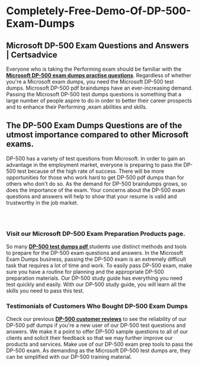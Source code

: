 # Completely-Free-Demo-Of-DP-500-Exam-Dumps
<h2><strong>Microsoft DP-500 Exam Questions and Answers | Certsadvice</strong></h2> <p>Everyone who is taking the Performing exam should be familiar with the <a href="http://www.certsadvice.com/microsoft/dp-500-practice-questions"><strong>Microsoft DP-500 exam dumps practise questions</strong></a>. Regardless of whether you&#39;re a Microsoft exam dumps, you need the Microsoft DP-500 test dumps. Microsoft DP-500 pdf braindumps have an ever-increasing demand. Passing the Microsoft DP-500 test dumps questions is something that a large number of people aspire to do in order to better their career prospects and to enhance their Performing ,exam abilities and skills.</p> <h2><strong>The DP-500 Exam Dumps Questions are of the utmost importance compared to other Microsoft exams.</strong></h2> <p>DP-500 has a variety of test questions from Microsoft. In order to gain an advantage in the employment market, everyone is preparing to pass the DP-500 test because of the high rate of success. There will be more opportunities for those who work hard to get DP-500 pdf dumps than for others who don&#39;t do so. As the demand for DP-500 braindumps grows, so does the importance of the exam. Your concerns about the DP-500 exam questions and answers will help to show that your resume is valid and trustworthy in the job market.</p> <p><a href="http://www.certsadvice.com/microsoft/dp-500-practice-questions" style="display: block; padding: 1em 0; text-align: center; "><img alt="" src="https://1.bp.blogspot.com/-RUOr8Wn-CRk/YUYAxC8kcHI/AAAAAAAAAnw/F7BbdI3tw8QDj5z8iX0vQAioQzKiUxduwCLcBGAsYHQ/s0/unnamed.jpg" /></a></p> <h3><strong>Visit our Microsoft DP-500 Exam Preparation Products page.</strong></h3> <p>So many <a href="http://www.certsadvice.com/microsoft/dp-500-practice-questions"><strong>DP-500 test dumps pdf </strong></a>students use distinct methods and tools to prepare for the DP-500 exam questions and answers. In the Microsoft Exam Dumps business, passing the DP-500 exam is an extremely difficult task that requires a lot of time and work. To easily pass DP-500 exam, make sure you have a routine for planning and the appropriate DP-500 preparation materials. Our DP-500 study guide has everything you need test quickly and easily. With our DP-500 study guide, you will learn all the skills you need to pass this test.</p> <h3><strong>Testimonials of Customers Who Bought DP-500 Exam Dumps</strong></h3> <p>Check our previous <a href="http://www.certsadvice.com/microsoft/dp-500-practice-questions"><strong>DP-500 customer reviews</strong></a> to see the reliability of our DP-500 pdf dumps if you&#39;re a new user of our DP-500 test questions and answers. We make it a point to offer DP-500 sample questions to all of our clients and solicit their feedback so that we may further improve our products and services. Make use of our DP-500 exam prep tools to pass the DP-500 exam. As demanding as the Microsoft DP-500 test dumps are, they can be simplified with our DP-500 training material.</p>
